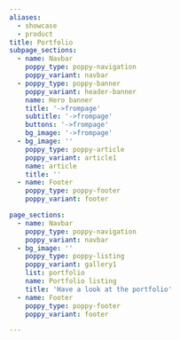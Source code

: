 ```yaml
---
aliases:
  - showcase
  - product
title: Portfolio
subpage_sections:
  - name: Navbar
    poppy_type: poppy-navigation
    poppy_variant: navbar
  - poppy_type: poppy-banner
    poppy_variant: header-banner
    name: Hero banner
    title: '->frompage'
    subtitle: '->frompage'
    buttons: '->frompage'
    bg_image: '->frompage'
  - bg_image: ''
    poppy_type: poppy-article
    poppy_variant: article1
    name: article
    title: ''
  - name: Footer
    poppy_type: poppy-footer
    poppy_variant: footer

page_sections:
  - name: Navbar
    poppy_type: poppy-navigation
    poppy_variant: navbar
  - bg_image: ''
    poppy_type: poppy-listing
    poppy_variant: gallery1
    list: portfolio
    name: Portfolio listing
    title: 'Have a look at the portfolio'
  - name: Footer
    poppy_type: poppy-footer
    poppy_variant: footer

---
```

